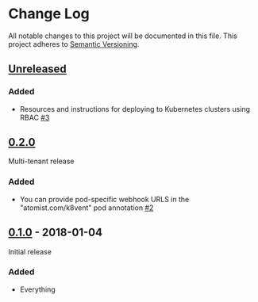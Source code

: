# Change Log

All notable changes to this project will be documented in this file.
This project adheres to [Semantic Versioning](http://semver.org/).

## [Unreleased]

[Unreleased]: https://github.com/atomist/k8vent/compare/0.2.0...HEAD

### Added

-   Resources and instructions for deploying to Kubernetes clusters
    using RBAC [#3][3]

[3]: https://github.com/atomist/k8vent/issues/3

## [0.2.0]

[0.2.0]: https://github.com/atomist/k8vent/compare/0.1.0...0.2.0

Multi-tenant release

### Added

-   You can provide pod-specific webhook URLS in the
    "atomist.com/k8vent" pod annotation [#2][2]

[2]: https://github.com/atomist/k8vent/issues/2

## [0.1.0] - 2018-01-04

[0.1.0]: https://github.com/atomist/k8vent/tree/0.1.0

Initial release

### Added

-  Everything
